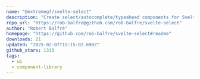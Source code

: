 ```yaml
---
name: "@extremegf/svelte-select"
description: "Create select/autocomplete/typeahead components for Svelte apps."
repo_url: "https://rob-balfre@github.com/rob-balfre/svelte-select"
author: "Robert Balfré"
homepage: "https://github.com/rob-balfre/svelte-select#readme"
downloads: 21
updated: "2025-02-07T15:15:02.690Z"
github_stars: 1313
tags: 
  - ui
  - component-library
---
```

